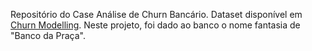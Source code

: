 Repositório do Case Análise de Churn Bancário.
Dataset disponível em  [Churn Modelling](https://https://www.kaggle.com/datasets/shubh0799/churn-modelling).
Neste projeto, foi dado ao banco o nome fantasia de "Banco da Praça".
